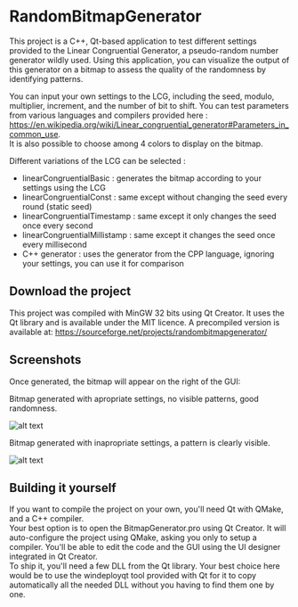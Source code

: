 # RandomBitmapGenerator

This project is a C++, Qt-based application to test different settings provided to the Linear Congruential Generator, 
a pseudo-random number generator wildly used. Using this application, you can visualize the output of this generator on a bitmap to assess the quality of the randomness by identifying patterns.

You can input your own settings to the LCG, including the seed, modulo, multiplier, increment, and the number of bit to shift.
You can test parameters from various languages and compilers provided here :  
https://en.wikipedia.org/wiki/Linear_congruential_generator#Parameters_in_common_use.  
It is also possible to choose among 4 colors to display on the bitmap.

Different variations of the LCG can be selected :

- linearCongruentialBasic : generates the bitmap according to your settings using the LCG
- linearCongruentialConst : same except without changing the seed every round (static seed)
- linearCongruentialTimestamp : same except it only changes the seed once every second
- linearCongruentialMillistamp : same except it changes the seed once every millisecond
- C++ generator : uses the generator from the CPP language, ignoring your settings, you can use it for comparison

## Download the project

This project was compiled with MinGW 32 bits using Qt Creator. It uses the Qt library and is available under the MIT licence. 
A precompiled version is available at: https://sourceforge.net/projects/randombitmapgenerator/


## Screenshots

Once generated, the bitmap will appear on the right of the GUI:

Bitmap generated with apropriate settings, no visible patterns, good randomness.

![alt text](https://i.imgur.com/DIza5Mu.png)

Bitmap generated with inapropriate settings, a pattern is clearly visible.

![alt text](https://i.imgur.com/SY5ng1O.png)


## Building it yourself

If you want to compile the project on your own, you'll need Qt with QMake, and a C++ compiler.  
Your best option is to open the BitmapGenerator.pro using Qt Creator. It will auto-configure the project using QMake, asking you only to setup a compiler. You'll be able to edit the code and the GUI using the UI designer integrated in Qt Creator.  
To ship it, you'll need a few DLL from the Qt library. Your best choice here would be to use the windeployqt tool provided with Qt for it to copy automatically all the needed DLL without you having to find them one by one.  
